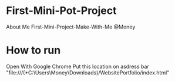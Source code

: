 # First-Mini-Pot-Project
About Me
First-Mini-Project-Make-With-Me @Money
# How to run 
Open With Google Chrome 
Put this location on asdress bar 
"file:///(*C:\Users\Money\Downloads)/WebsitePortfolio/index.html"
